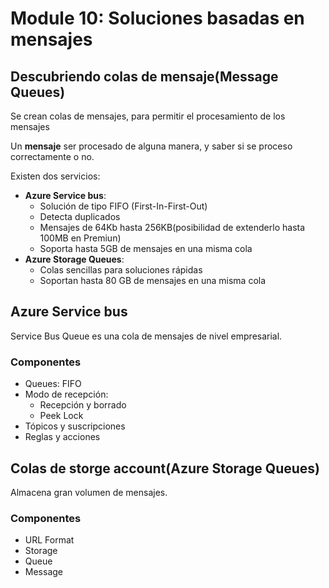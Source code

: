 # Module 10: Soluciones basadas en mensajes

## Descubriendo colas de mensaje(Message Queues)
Se crean colas de mensajes, para permitir el procesamiento de los mensajes

Un **mensaje** ser procesado de alguna manera, y saber si se proceso correctamente o no.

Existen dos servicios:

- **Azure Service bus**:
  + Solución de tipo FIFO (First-In-First-Out)
  + Detecta duplicados
  + Mensajes de 64Kb hasta 256KB(posibilidad de extenderlo hasta 100MB en Premiun)
  + Soporta hasta 5GB de mensajes en una misma cola
- **Azure Storage Queues**:
  + Colas sencillas para soluciones rápidas
  + Soportan hasta 80 GB de mensajes en una misma cola

## Azure Service bus
Service Bus Queue es una cola de mensajes de nivel empresarial.

### Componentes
- Queues: FIFO
- Modo de recepción:
  + Recepción y borrado
  + Peek Lock
- Tópicos y suscripciones
- Reglas y acciones

## Colas de storge account(Azure Storage Queues)
Almacena gran volumen de mensajes.

### Componentes

- URL Format
- Storage
- Queue
- Message